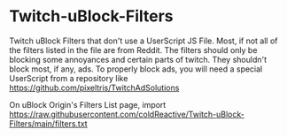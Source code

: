 # Twitch-uBlock-Filters
Twitch uBlock Filters that don't use a UserScript JS File. Most, if not all of the filters listed in the file are from Reddit. The filters should only be blocking some annoyances and certain parts of twitch. They shouldn't block most, if any, ads. To properly block ads, you will need a special UserScript from a repository like https://github.com/pixeltris/TwitchAdSolutions

On uBlock Origin's Filters List page, import https://raw.githubusercontent.com/coldReactive/Twitch-uBlock-Filters/main/filters.txt
